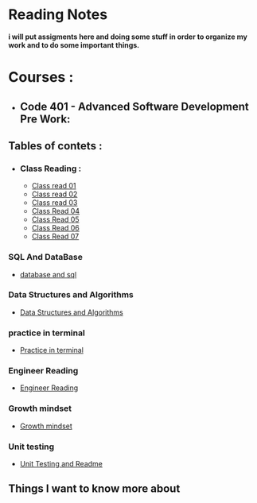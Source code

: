 # Reading Notes
  **i will put assigments here and doing some stuff in order to organize my work and to do some important things.**
# Courses : 
- ## **Code 401 - Advanced Software Development** Pre Work:

## Tables of contets : 

- ### Class Reading : 
    - [Class read 01](./Class-Read/Class01-read.md)
    - [Class read 02](./Class-Read/Class02-read.md)
    - [Class read 03](./Class-Read/Class03-read.md)
    - [Class Read 04](./Class-Read/Class04-read.md)
    - [Class Read 05](./Class-Read/Class05-read.md)
    - [Class Read 06](./Class-Read/Class06-read.md)
    - [Class Read 07](./Class-Read/Class07-read.md)


### SQL And DataBase 

- [database and sql](./PreWork/sqlpractice.md)

### Data Structures and Algorithms
 
- [Data Structures and Algorithms](./PreWork/Data%20Structures%20and%20Algorithms.md)


### practice in terminal

- [Practice in terminal](./PreWork/Practice-in-terminal.md)

### Engineer Reading

- [Engineer Reading](./PreWork/Engineering%20Readings.md)

### Growth mindset

- [Growth mindset](./PreWork/Growthmindset.md)

### Unit testing

- [Unit Testing and Readme](./Class-Read/Class02-read.md)

## Things I want to know more about
